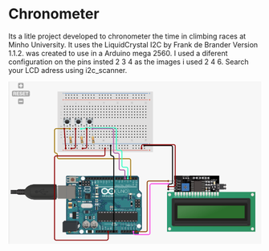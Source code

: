 # Chronometer

Its a litle project developed to chronometer the time in climbing races at Minho University.
It uses the LiquidCrystal I2C by Frank de Brander Version 1.1.2.
was created to use in a Arduino mega 2560.
I used a diferent configuration on the pins insted 2 3 4 as the images i used 2 4 6.
Search your LCD adress using i2c_scanner. 

![Circuit](circuit.png)
